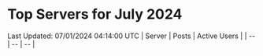 # Top Servers for July 2024
Last Updated: 07/01/2024 04:14:00 UTC
| Server | Posts | Active Users |
| -- | -- | -- |
